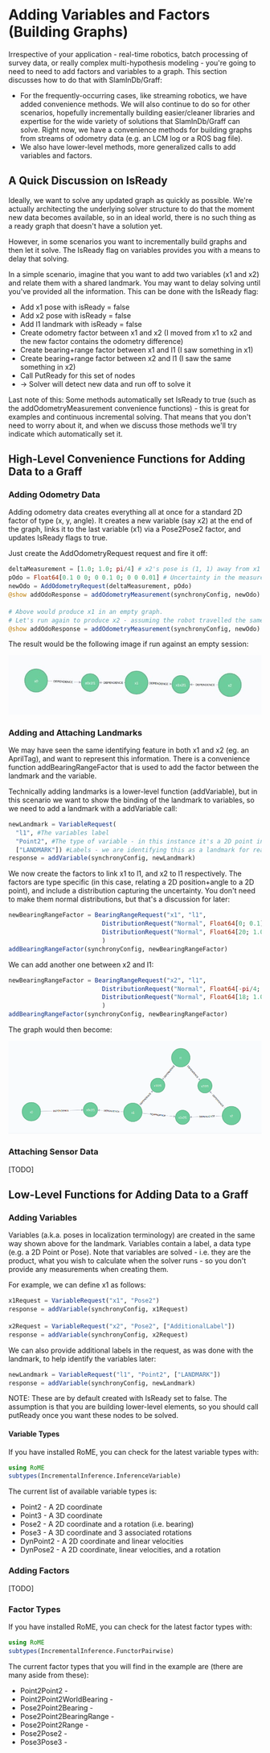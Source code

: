 # Adding Variables and Factors (Building Graphs)

Irrespective of your application - real-time robotics, batch processing of survey data, or really complex multi-hypothesis modeling - you're going to need to need to add factors and variables to a graph. This section discusses how to do that with SlamInDb/Graff:
* For the frequently-occurring cases, like streaming robotics, we have added convenience methods. We will also continue to do so for other scenarios, hopefully incrementally building easier/cleaner libraries and expertise for the wide variety of solutions that SlamInDb/Graff can solve. Right now, we have a convenience methods for building graphs from streams of odometry data (e.g. an LCM log or a ROS bag file).  
* We also have lower-level methods, more generalized calls to add variables and factors.

## A Quick Discussion on IsReady

Ideally, we want to solve any updated graph as quickly as possible. We're actually architecting the underlying solver structure to do that the moment new data becomes available, so in an ideal world, there is no such thing as a ready graph that doesn't have a solution yet.

However, in some scenarios you want to incrementally build graphs and then let it solve. The IsReady flag on variables provides you with a means to delay that solving.

In a simple scenario, imagine that you want to add two variables (x1 and x2) and relate them with a shared landmark. You may want to delay solving until you've provided all the information. This can be done with the IsReady flag:
* Add x1 pose with isReady = false
* Add x2 pose with isReady = false
* Add l1 landmark with isReady = false
* Create odometry factor between x1 and x2 (I moved from x1 to x2 and the new factor contains the odometry difference)
* Create bearing+range factor between x1 and l1 (I saw something in x1)
* Create bearing+range factor between x2 and l1 (I saw the same something in x2)
* Call PutReady for this set of nodes
* -> Solver will detect new data and run off to solve it

Last note of this: Some methods automatically set IsReady to true (such as the addOdometryMeasurement convenience functions) - this is great for examples and continuous incremental solving. That means that you don't need to worry about it, and when we discuss those methods we'll try indicate which automatically set it.

## High-Level Convenience Functions for Adding Data to a Graff

### Adding Odometry Data

Adding odometry data creates everything all at once for a standard 2D factor of type (x, y, angle). It creates a new variable (say x2) at the end of the graph, links it to the last variable (x1) via a Pose2Pose2 factor, and updates IsReady flags to true.

Just create the AddOdometryRequest request and fire it off:

```julia
deltaMeasurement = [1.0; 1.0; pi/4] # x2's pose is (1, 1) away from x1 and the bearing increased by 45 degrees   
pOdo = Float64[0.1 0 0; 0 0.1 0; 0 0 0.01] # Uncertainty in the measurement is in pOdo along the principal diagonal, i.e. [0.1, 0.1, 0.01]
newOdo = AddOdometryRequest(deltaMeasurement, pOdo)
@show addOdoResponse = addOdometryMeasurement(synchronyConfig, newOdo)

# Above would produce x1 in an empty graph.
# Let's run again to produce x2 - assuming the robot travelled the same delta measurement
@show addOdoResponse = addOdometryMeasurement(synchronyConfig, newOdo)
```

The result would be the following image if run against an empty session:

![Simple Odometry Graph](images/x0_x2_nodes.jpg)

### Adding and Attaching Landmarks

We may have seen the same identifying feature in both x1 and x2 (eg. an AprilTag), and want to represent this information. There is a convenience function addBearingRangeFactor that is used to add the factor between the landmark and the variable.

Technically adding landmarks is a lower-level function (addVariable), but in this scenario we want to show the binding of the landmark to variables, so we need to add a landmark with a addVariable call:

```julia
newLandmark = VariableRequest(
  "l1", #The variables label
  "Point2", #The type of variable - in this instance it's a 2D point in space, refer to Variable Types section below for the other variable types
  ["LANDMARK"]) #Labels - we are identifying this as a landmark for readability
response = addVariable(synchronyConfig, newLandmark)
```

We now create the factors to link x1 to l1, and x2 to l1 respectively. The factors are type specific (in this case, relating a 2D position+angle to a 2D point), and include a distribution capturing the uncertainty. You don't need to make them normal distributions, but that's a discussion for later:

```julia
newBearingRangeFactor = BearingRangeRequest("x1", "l1",
                          DistributionRequest("Normal", Float64[0; 0.1]), # A statistical measurement of the bearing from x2 to l1 - normal distribution with 0 mean and 0.1 std
                          DistributionRequest("Normal", Float64[20; 1.0]) # A statistical measurement of the range/distance from x2 to l1 - normal distribution with 0 mean and 0.1 std
                          )
addBearingRangeFactor(synchronyConfig, newBearingRangeFactor)
```

We can add another one between x2 and l1:

```julia
newBearingRangeFactor = BearingRangeRequest("x2", "l1",
                          DistributionRequest("Normal", Float64[-pi/4; 0.1]), # A statistical measurement of the bearing from x1 to l1 - normal distribution with 0 mean and 0.1 std
                          DistributionRequest("Normal", Float64[18; 1.0]) # A statistical measurement of the range/distance from x1 to l1 - normal distribution with 0 mean and 0.1 std
                          )
addBearingRangeFactor(synchronyConfig, newBearingRangeFactor)
```

The graph would then become:

![Odometry Graph with bound landmark](images/x0_x2_l1_nodes.png)


### Attaching Sensor Data

[TODO]

## Low-Level Functions for Adding Data to a Graff

### Adding Variables

Variables (a.k.a. poses in localization terminology) are created in the same way  shown above for the landmark. Variables contain a label, a data type (e.g. a 2D Point or Pose). Note that variables are solved - i.e. they are the product, what you wish to calculate when the solver runs - so you don't provide any measurements when creating them.

For example, we can define x1 as follows:
```julia
x1Request = VariableRequest("x1", "Pose2")
response = addVariable(synchronyConfig, x1Request)

x2Request = VariableRequest("x2", "Pose2", ["AdditionalLabel"])
response = addVariable(synchronyConfig, x2Request)
```

We can also provide additional labels in the request, as was done with the landmark, to help identify the variables later:

```julia
newLandmark = VariableRequest("l1", "Point2", ["LANDMARK"])
response = addVariable(synchronyConfig, newLandmark)
```

NOTE: These are by default created with IsReady set to false. The assumption is that you are building lower-level elements, so you should call putReady once you want these nodes to be solved.

#### Variable Types
If you have installed RoME, you can check for the latest variable types with:

```julia
using RoME
subtypes(IncrementalInference.InferenceVariable)
```

The current list of available variable types is:
* Point2 - A 2D coordinate
* Point3 - A 3D coordinate
* Pose2 - A 2D coordinate and a rotation (i.e. bearing)
* Pose3 - A 3D coordinate and 3 associated rotations
* DynPoint2 - A 2D coordinate and linear velocities
* DynPose2 - A 2D coordinate, linear velocities, and a rotation


### Adding Factors

[TODO]

### Factor Types
If you have installed RoME, you can check for the latest factor types with:

```julia
using RoME
subtypes(IncrementalInference.FunctorPairwise)
```

The current factor types that you will find in the example are (there are many aside from these):

* Point2Point2 -
* Point2Point2WorldBearing -
* Pose2Point2Bearing -
* Pose2Point2BearingRange -
* Pose2Point2Range -
* Pose2Pose2 -
* Pose3Pose3 -
